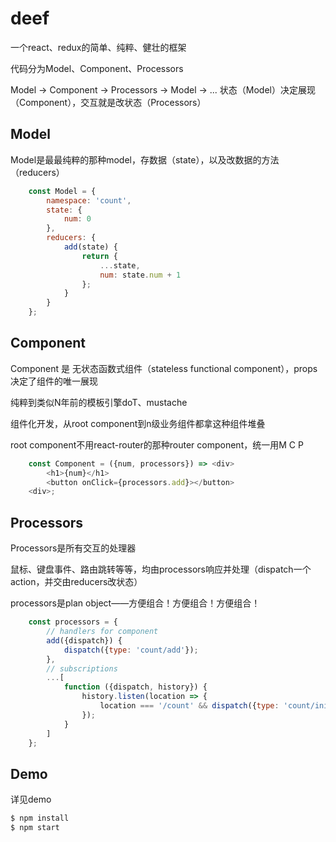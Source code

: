 # deef
一个react、redux的简单、纯粹、健壮的框架

代码分为Model、Component、Processors

Model -> Component -> Processors -> Model -> ...
状态（Model）决定展现（Component），交互就是改状态（Processors）

## Model
Model是最最纯粹的那种model，存数据（state），以及改数据的方法（reducers）

```js
    const Model = {
        namespace: 'count',
        state: {
            num: 0
        },
        reducers: {
            add(state) {
                return {
                    ...state,
                    num: state.num + 1
                };
            }
        }
    };
```

## Component
Component 是 无状态函数式组件（stateless functional component），props决定了组件的唯一展现

纯粹到类似N年前的模板引擎doT、mustache

组件化开发，从root component到n级业务组件都拿这种组件堆叠

root component不用react-router的那种router component，统一用M C P

```js
    const Component = ({num, processors}) => <div>
        <h1>{num}</h1>
        <button onClick={processors.add}></button>
    <div>;
```

## Processors
Processors是所有交互的处理器

鼠标、键盘事件、路由跳转等等，均由processors响应并处理（dispatch一个action，并交由reducers改状态）

processors是plan object——方便组合！方便组合！方便组合！

```js
    const processors = {
        // handlers for component
        add({dispatch}) {
            dispatch({type: 'count/add'});
        },
        // subscriptions
        ...[
            function ({dispatch, history}) {
                history.listen(location => {
                    location === '/count' && dispatch({type: 'count/init', payload: 10});
                });
            }
        ]
    };
```

## Demo

详见demo

```bash
$ npm install
$ npm start
```
